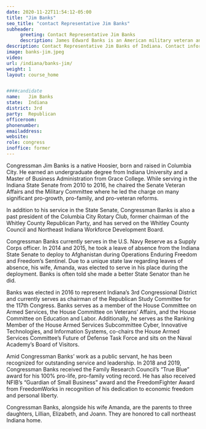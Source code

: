 ```yaml
---
date: 2020-11-22T11:54:12-05:00
title: "Jim Banks"
seo_title: "contact Representative Jim Banks"
subheader:
     greeting: Contact Representative Jim Banks 
     description: James Edward Banks is an American military veteran and politician who is the U.S. Representative for Indiana's 3rd congressional district. A Republican, he previously served as a member of the Indiana Senate.
description: Contact Representative Jim Banks of Indiana. Contact information for Jim Banks includes email address, phone number, and mailing address.
image: banks-jim.jpeg
video: 
url: /indiana/banks-jim/
weight: 1
layout: course_home


####candidate
name:	Jim Banks
state:	Indiana
district: 3rd
party:	Republican
officeroom:	
phonenumber:	
emailaddress:	
website:	
role: congress
inoffice: former
---
```


Congressman Jim Banks is a native Hoosier, born and raised in Columbia City. He earned an undergraduate degree from Indiana University and a Master of Business Administration from Grace College. While serving in the Indiana State Senate from 2010 to 2016, he chaired the Senate Veteran Affairs and the Military Committee where he led the charge on many significant pro-growth, pro-family, and pro-veteran reforms.

In addition to his service in the State Senate, Congressman Banks is also a past president of the Columbia City Rotary Club, former chairman of the Whitley County Republican Party, and has served on the Whitley County Council and Northeast Indiana Workforce Development Board.

Congressman Banks currently serves in the U.S. Navy Reserve as a Supply Corps officer. In 2014 and 2015, he took a leave of absence from the Indiana State Senate to deploy to Afghanistan during Operations Enduring Freedom and Freedom’s Sentinel. Due to a unique state law regarding leaves of absence, his wife, Amanda, was elected to serve in his place during the deployment. Banks is often told she made a better State Senator than he did.  

Banks was elected in 2016 to represent Indiana’s 3rd Congressional District and currently serves as chairman of the Republican Study Committee for the 117th Congress. Banks serves as a member of the House Committee on Armed Services, the House Committee on Veterans’ Affairs, and the House Committee on Education and Labor. Additionally, he serves as the Ranking Member of the House Armed Services Subcommittee Cyber, Innovative Technologies, and Information Systems, co-chairs the House Armed Services Committee’s Future of Defense Task Force and sits on the Naval Academy’s Board of Visitors.

Amid Congressman Banks’ work as a public servant, he has been recognized for outstanding service and leadership. In 2018 and 2019, Congressman Banks received the Family Research Council’s “True Blue” award for his 100% pro-life, pro-family voting record. He has also received NFIB’s “Guardian of Small Business” award and the FreedomFighter Award from FreedomWorks in recognition of his dedication to economic freedom and personal liberty.

Congressman Banks, alongside his wife Amanda, are the parents to three daughters, Lillian, Elizabeth, and Joann. They are honored to call northeast Indiana home.